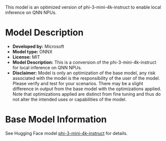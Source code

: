This model is an optimized version of phi-3-mini-4k-instruct to enable local inference on QNN NPUs.

# Model Description
- **Developed by:** Microsoft
- **Model type:** ONNX
- **License:** MIT
- **Model Description:** This is a conversion of the phi-3-mini-4k-instruct for local inference on QNN NPUs.
- **Disclaimer:** Model is only an optimization of the base model, any risk associated with the model is the responsibility of the user of the model. Please verify and test for your scenarios. There may be a slight difference in output from the base model with the optimizations applied. Note that optimizations applied are distinct from fine tuning and thus do not alter the intended uses or capabilities of the model.

# Base Model Information
See Hugging Face model [phi-3-mini-4k-instruct](https://huggingface.co/microsoft/phi-3-mini-4k-instruct) for details.
